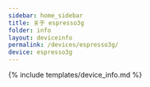 ```yaml
---
sidebar: home_sidebar
title: 关于 espresso3g
folder: info
layout: deviceinfo
permalink: /devices/espresso3g/
device: espresso3g
---
```

{% include templates/device_info.md %}
